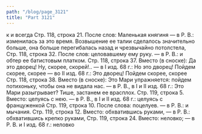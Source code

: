 ```yaml
---
path: "/blog/page_3121"
title: "Part 3121"
---
```


к и всегда
Стр. 118, строка 21.
После слов: Маленькая княгиня — в Р. В.: изменилась за это время. Возвышение ее талии сделалось значительно больше, она больше перегибалась назад и чрезвычайно потолстела,
Стр. 118, строка 32.
После слов: целовавшему ему руку. — в Р. В.: и обтер ее батистовым платком.
Стр. 118, строка 37.
Вместо (в сноске): Да это дворец! Ну, скорее, скорей!.. — в I изд. 68 г.: Но это дворец! Пойдем скорее, скорее — во II изд. 68 г.: Это дворец! Пойдем скорее, скорее
Стр. 118, строка 38.
Вместо (в сноске): Это Мари упражняется: пойдем потихоньку, чтобы она не видала нас. — в Р. В., в І и II изд. 68 г.: Это Мари разыгрывает? Тише, застанем ее врасплох.
Стр. 119, строка 5.
Вместо: целуясь с нею. — в Р. В., в I и II изд. 68 г.: целуясь с француженкой
Стр. 119, строка 10.
После слова: поцелуев. — в Р. В.: и мычания.
Стр. 119, строка 12.
Вместо: обхватившись руками, — в Р. В.: обхватившись крепко руками,
Стр. 119, строка 24.
Вместо: неловко; — в Р. В. и І изд. 68 г.: неловко 
